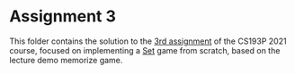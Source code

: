 # Assignment 3

This folder contains the solution to the [3rd assignment](https://cs193p.sites.stanford.edu/sites/g/files/sbiybj16636/files/media/file/assignment_3_0.pdf) of the CS193P 2021 course, focused on implementing a [Set](https://en.wikipedia.org/wiki/Set_(card_game)) game from scratch, based on the lecture demo memorize game.
